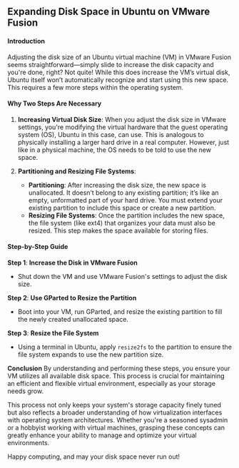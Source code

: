 ## Expanding Disk Space in Ubuntu on VMware Fusion

#### Introduction

Adjusting the disk size of an Ubuntu virtual machine (VM) in VMware Fusion seems straightforward—simply slide to increase the disk capacity and you're done, right? Not quite! While this does increase the VM’s virtual disk, Ubuntu itself won’t automatically recognize and start using this new space. This requires a few more steps within the operating system.

#### Why Two Steps Are Necessary

1. **Increasing Virtual Disk Size**:
   When you adjust the disk size in VMware settings, you're modifying the virtual hardware that the guest operating system (OS), Ubuntu in this case, can use. This is analogous to physically installing a larger hard drive in a real computer. However, just like in a physical machine, the OS needs to be told to use the new space.

2. **Partitioning and Resizing File Systems**:
   - **Partitioning**: After increasing the disk size, the new space is unallocated. It doesn’t belong to any existing partition; it’s like an empty, unformatted part of your hard drive. You must extend your existing partition to include this space or create a new partition.
   - **Resizing File Systems**: Once the partition includes the new space, the file system (like ext4) that organizes your data must also be resized. This step makes the space available for storing files.

#### Step-by-Step Guide

**Step 1**: **Increase the Disk in VMware Fusion**

- Shut down the VM and use VMware Fusion's settings to adjust the disk size.

**Step 2**: **Use GParted to Resize the Partition**

- Boot into your VM, run GParted, and resize the existing partition to fill the newly created unallocated space.

**Step 3**: **Resize the File System**

- Using a terminal in Ubuntu, apply `resize2fs` to the partition to ensure the file system expands to use the new partition size.

**Conclusion**
By understanding and performing these steps, you ensure your VM utilizes all available disk space. This process is crucial for maintaining an efficient and flexible virtual environment, especially as your storage needs grow.

This process not only keeps your system's storage capacity finely tuned but also reflects a broader understanding of how virtualization interfaces with operating system architectures. Whether you're a seasoned sysadmin or a hobbyist working with virtual machines, grasping these concepts can greatly enhance your ability to manage and optimize your virtual environments.

Happy computing, and may your disk space never run out!
